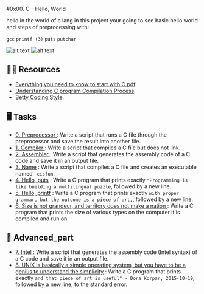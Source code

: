 #0x00. C - Hello, World

hello in the world of c lang in this project your going to see basic hello world and steps of preprocessing with: 

`gcc`
`printf (3)`
`puts`
`putchar`

![alt text](https://mitcodershelp.files.wordpress.com/2017/01/wp-1483634457162.jpeg)
![alt text](https://www.deviceplus.com/wp-content/uploads/2017/06/image001.jpg)


## :astronaut: Resources

- [Everything you need to know to start with C.pdf](https://s3.amazonaws.com/alx-intranet.hbtn.io/uploads/misc/2022/4/e0ccf91eec6b977a9e00ed384dc285df9c2772e3.pdf?X-Amz-Algorithm=AWS4-HMAC-SHA256&X-Amz-Credential=AKIARDDGGGOUSBVO6H7D%2F20230713%2Fus-east-1%2Fs3%2Faws4_request&X-Amz-Date=20230713T131824Z&X-Amz-Expires=86400&X-Amz-SignedHeaders=host&X-Amz-Signature=b6a5705ec00d9aeb3c16a735bae4c7ca0b67c0982c4f2240830fd8b29c2395d5).
- [Understanding C program Compilation Process](https://www.youtube.com/watch?v=VDslRumKvRA).
- [Betty Coding Style](https://github.com/alx-tools/Betty/wiki ).


## :desktop_computer:  Tasks

* [0. Preprocessor ](./0-preprocessor) : Write a script that runs a C file through the preprocessor and save the result into another file.
* [1. Compiler ](./1-compiler) : Write a script that compiles a C file but does not link. 
* [2. Assembler ](./2-assembler) : Write a script that generates the assembly code of a C code and save it in an output file. 
* [3. Name](./3-name) : Write a script that compiles a C file and creates an executable named ` cisfun`.
* [4. Hello, puts](./4-puts.c) : Write a C program that prints exactly `"Programming is like building a multilingual puzzle`, followed by a new line.
* [5. Hello, printf](./5-printf.c) : Write a C program that prints exactly `with proper grammar, but the outcome is a piece of art,`, followed by a new line.
* [6. Size is not grandeur, and territory does not make a nation ](./6-size.c ) : Write a C program that prints the size of various types on the computer it is compiled and run on.

## :abacus: Advanced_part

* [7. Intel ](./100-intel) : Write a script that generates the assembly code (Intel syntax) of a C code and save it in an output file.
* [8. UNIX is basically a simple operating system, but you have to be a genius to understand the simplicity](./) : Write a C program that prints exactly `and that piece of art is useful" - Dora Korpar, 2015-10-19`, followed by a new line, to the standard error.
